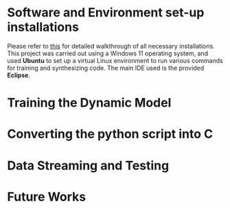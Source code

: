# Software and Environment set-up installations
  Please refer to [this](https://github.com/analogdevicesinc/ai8x-training) for detailed walkthrough of all necessary installations. This project was carried out using a Windows 11 operating system, and used **Ubuntu** to set up a virtual Linux environment to run various commands for training and synthesizing code. The main IDE used is the provided **Eclipse**. 

# Training the Dynamic Model
  
# Converting the python script into C

# Data Streaming and Testing

# Future Works
